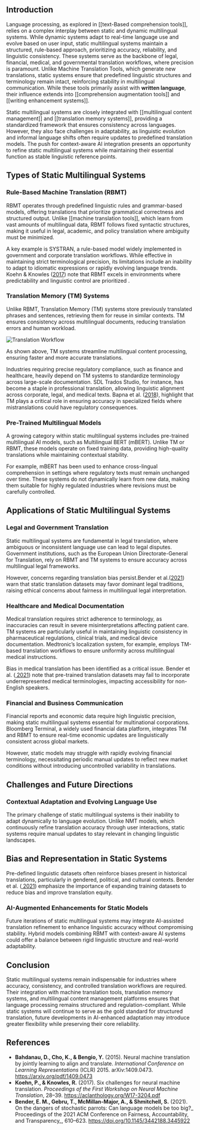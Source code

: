 ## **Introduction**
Language processing, as explored in [[text-Based comprehension tools]], relies on a complex interplay between static and dynamic multilingual systems. While dynamic systems adapt to real-time language use and evolve based on user input, static multilingual systems maintain a structured, rule-based approach, prioritizing accuracy, reliability, and linguistic consistency. These systems serve as the backbone of legal, financial, medical, and governmental translation workflows, where precision is paramount. Unlike Machine Translation Tools, which generate new translations, static systems ensure that predefined linguistic structures and terminology remain intact, reinforcing stability in multilingual communication. While these tools primarily assist with **written language**, their influence extends into [[comprehension augmentation tools]] and [[writing enhancement systems]].

Static multilingual systems are closely integrated with [[multilingual content management]] and [[translation memory systems]], providing a standardized framework that ensures consistency across languages. However, they also face challenges in adaptability, as linguistic evolution and informal language shifts often require updates to predefined translation models. The push for context-aware AI integration presents an opportunity to refine static multilingual systems while maintaining their essential function as stable linguistic reference points.

## **Types of Static Multilingual Systems**

### **Rule-Based Machine Translation (RBMT)**
RBMT operates through predefined linguistic rules and grammar-based models, offering translations that prioritize grammatical correctness and structured output. Unlike [[machine translation tools]], which learn from vast amounts of multilingual data, RBMT follows fixed syntactic structures, making it useful in legal, academic, and policy translation where ambiguity must be minimized.

A key example is SYSTRAN, a rule-based model widely implemented in government and corporate translation workflows. While effective in maintaining strict terminological precision, its limitations include an inability to adapt to idiomatic expressions or rapidly evolving language trends. Koehn & Knowles ([2017](https://aclanthology.org/W17-3204.pdf)) note that RBMT excels in environments where predictability and linguistic control are prioritized .

### Translation Memory (TM) Systems
Unlike RBMT, Translation Memory (TM) systems store previously translated phrases and sentences, retrieving them for reuse in similar contexts. TM ensures consistency across multilingual documents, reducing translation errors and human workload.

![Translation Workflow](https://github.com/Sasha-King/CSC-412-Language/blob/main/Images%20and%20figures/Translation%20Work%20flow.png?raw=true)

As shown above, TM systems streamline multilingual content processing, ensuring faster and more accurate translations.

Industries requiring precise regulatory compliance, such as finance and healthcare, heavily depend on TM systems to standardize terminology across large-scale documentation. SDL Trados Studio, for instance, has become a staple in professional translation, allowing linguistic alignment across corporate, legal, and medical texts. Bapna et al. ([2018](https://arxiv.org/pdf/1804.09849.pdf)), highlight that TM plays a critical role in ensuring accuracy in specialized fields where mistranslations could have regulatory consequences.

### Pre-Trained Multilingual Models
A growing category within static multilingual systems includes pre-trained multilingual AI models, such as Multilingual BERT (mBERT). Unlike TM or RBMT, these models operate on fixed training data, providing high-quality translations while maintaining contextual stability.

For example, mBERT has been used to enhance cross-lingual comprehension in settings where regulatory texts must remain unchanged over time. These systems do not dynamically learn from new data, making them suitable for highly regulated industries where revisions must be carefully controlled.

## Applications of Static Multilingual Systems

### Legal and Government Translation
Static multilingual systems are fundamental in legal translation, where ambiguous or inconsistent language use can lead to legal disputes. Government institutions, such as the European Union Directorate-General for Translation, rely on RBMT and TM systems to ensure accuracy across multilingual legal frameworks.

However, concerns regarding translation bias persist.Bender et al.([2021](https://dl.acm.org/doi/10.1145/3442188.3445922)) warn that static translation datasets may favor dominant legal traditions, raising ethical concerns about fairness in multilingual legal interpretation.

### Healthcare and Medical Documentation

Medical translation requires strict adherence to terminology, as inaccuracies can result in severe misinterpretations affecting patient care. TM systems are particularly useful in maintaining linguistic consistency in pharmaceutical regulations, clinical trials, and medical device documentation. Medtronic’s localization system, for example, employs TM-based translation workflows to ensure uniformity across multilingual medical instructions.

Bias in medical translation has been identified as a critical issue. Bender et al. ([ 2021](https://dl.acm.org/doi/10.1145/3442188.3445922)) note that pre-trained translation datasets may fail to incorporate underrepresented medical terminologies, impacting accessibility for non-English speakers.

### Financial and Business Communication
Financial reports and economic data require high linguistic precision, making static multilingual systems essential for multinational corporations. Bloomberg Terminal, a widely used financial data platform, integrates TM and RBMT to ensure real-time economic updates are linguistically consistent across global markets.

However, static models may struggle with rapidly evolving financial terminology, necessitating periodic manual updates to reflect new market conditions without introducing uncontrolled variability in translations.

## Challenges and Future Directions

### Contextual Adaptation and Evolving Language Use
The primary challenge of static multilingual systems is their inability to adapt dynamically to language evolution. Unlike NMT models, which continuously refine translation accuracy through user interactions, static systems require manual updates to stay relevant in changing linguistic landscapes.

## Bias and Representation in Static Systems
Pre-defined linguistic datasets often reinforce biases present in historical translations, particularly in gendered, political, and cultural contexts. Bender et al. ([ 2021](https://dl.acm.org/doi/10.1145/3442188.3445922)) emphasize the importance of expanding training datasets to reduce bias and improve translation equity.

### AI-Augmented Enhancements for Static Models
Future iterations of static multilingual systems may integrate AI-assisted translation refinement to enhance linguistic accuracy without compromising stability. Hybrid models combining RBMT with context-aware AI systems could offer a balance between rigid linguistic structure and real-world adaptability.

## Conclusion
Static multilingual systems remain indispensable for industries where accuracy, consistency, and controlled translation workflows are required. Their integration with machine translation tools, translation memory systems, and multilingual content management platforms ensures that language processing remains structured and regulation-compliant. While static systems will continue to serve as the gold standard for structured translation, future developments in AI-enhanced adaptation may introduce greater flexibility while preserving their core reliability.

## References

- **Bahdanau, D., Cho, K., & Bengio, Y.** (2015). Neural machine translation by jointly learning to align and translate. _International Conference on Learning Representations_ (ICLR) 2015. arXiv:1409.0473. https://arxiv.org/pdf/1409.0473
- **Koehn, P., & Knowles, R.** (2017). Six challenges for neural machine translation. _Proceedings of the First Workshop on Neural Machine Translation_, 28–39. https://aclanthology.org/W17-3204.pdf​
- **Bender, E. M., Gebru, T., McMillan-Major, A., & Shmitchell, S.** (2021). On the dangers of stochastic parrots: Can language models be too big?_ Proceedings of the 2021 ACM Conference on Fairness, Accountability, and Transparency_, 610–623. https://doi.org/10.1145/3442188.3445922​
